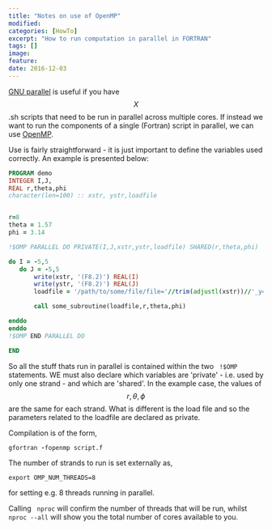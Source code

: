 ```yaml
---
title: "Notes on use of OpenMP"
modified:
categories: [HowTo]
excerpt: "How to run computation in parallel in FORTRAN"
tags: []
image:
feature:
date: 2016-12-03
---
```


[GNU parallel](http://tomkimpson.com/gnuparallel/) is useful if you have $$ X$$ .sh scripts that need to be run in parallel across multiple cores. If instead we want to run the components of a single (Fortran) script in parallel, we can use [OpenMP](http://www.openmp.org).

Use is fairly straightforward - it is just important to define the variables used correctly. An example is presented below:

```fortran
PROGRAM demo
INTEGER I,J,
REAL r,theta,phi
character(len=100) :: xstr, ystr,loadfile


r=8
theta = 1.57
phi = 3.14

!$OMP PARALLEL DO PRIVATE(I,J,xstr,ystr,loadfile) SHARED(r,theta,phi)

do I = -5,5
   do J = -5,5
       write(xstr, '(F8.2)') REAL(I)
       write(ystr, '(F8.2)') REAL(J)
       loadfile = '/path/to/some/file/file='//trim(adjustl(xstr))//'_y='//trim(adjustl(ystr))//'.txt'

       call some_subroutine(loadfile,r,theta,phi)

enddo
enddo
!$OMP END PARALLEL DO

END
```

So all the stuff thats run in parallel is contained within the two ``` !$OMP``` statements. WE must also declare which variables are 'private' - i.e. used by only one strand - and which are 'shared'. In the example case, the values of $$ r, \theta, \phi$$ are the same for each strand. What is different is the load file and so the parameters related to the loadfile are declared as private.

Compilation is of the form,

```fortran
gfortran -fopenmp script.f
```
The number of strands to run is set externally as,

```
export OMP_NUM_THREADS=8
```

for setting e.g. 8 threads running in parallel.

Calling ``` nproc``` will confirm the number of threads that will be run, whilst ``` nproc --all``` will show you the total number of cores available to you.
